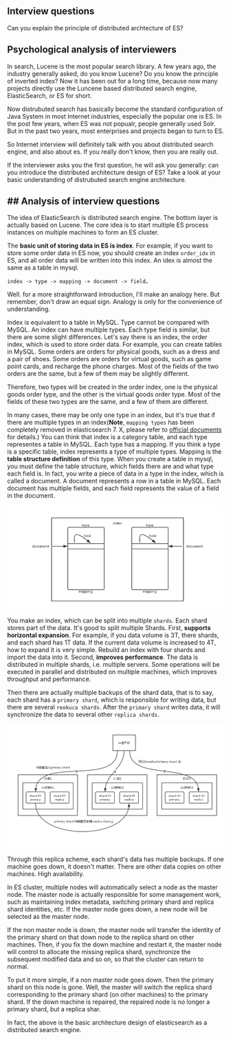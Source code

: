 ## Interview questions
Can you explain the principle of distributed archtecture of ES?

## Psychological analysis of interviewers
In search, Lucene is the most popular search library. A few years ago, the industry generally asked, do you know Lucene? Do you know the principle of inverted index? Now it has been out for a long time, because now many projects directly use the Luncene based distributed search engine, ElasticSearch, or ES for short.

Now distrubuted search has basically become the standard configuration of Java System in most Internet industries, especially the popular one is ES. In the post few years, when ES was not popualr, people generally used Solr. But in the past two years, most enterprises and projects began to turn to ES.

So Internet interview will definitely talk with you about distributed search engine, and also about es. If you really don't know, then you are really out.

If the interviewer asks you the first question, he will ask you generally: can you introduce the distributed architecture design of ES? Take a look at your basic understanding of distrubuted search engine architecture.

## ## Analysis of interview questions
The idea of ElasticSearch is distributed search engine. The bottom layer is actually based on Lucene. The core idea is to start multiple ES process instances on multiple machines to form an ES cluster.

The **basic unit of storing data in ES is index**. For example, if you want to store some order data in ES now, you should create an  index `order_idx` in ES, and all order data will be written into this index. An idex is almost the same as a table in mysql.

```
index -> type -> mapping -> document -> field。
```

Well. for a more straightforward introduction, I'll make an analogy here. But remember, don't draw an equal sign. Analogy is only for the convenience of understanding.

Index is equivalent to a table in MySQL. Type cannot be compared with MySQL. An index can have multiple types. Each type field is similar, but there are some slight differences. Let's say there is an index, the order index, which is used to store order data. For example, you can create tables in MySQL. Some orders are orders for physical goods, such as a dress and a pair of shoes. Some orders are orders for virtual goods, such as game point cards, and recharge the phone charges. Most of the fields of the two orders are the same, but a few of them may be slightly different.

Therefore, two types will be created in the order index, one is the physical goods order type, and the other is the virtual goods order type. Most of the fields of these two types are the same, and a few of them are different.

In many cases, there may be only one type in an index, but it's true that if there are multiple types in an index(**Note**, `mapping types` has been completely removed in elasticsearch 7. X, please refer to [official documents](https://github.com/elastic/elasticsearch/blob/6.5/docs/reference/mapping/removal_of_types.asciidoc) for details.) You can think that index is a category table, and each type representes a table in MySQL. Each type has a mapping. If you think a type is a specific table, index represents a type of multiple types. Mapping is the **table structure definition** of this type. When you create a table in mysql, you must define the table structure, which fields there are and what type each field is. In fact, you write a piece of data in a type in the index, which is called a document. A document represents a row in a table in MySQL. Each document has multiple fields, and each field represents the value of a field in the document.

![es-index-type-mapping-document-field](/images/es-index-type-mapping-document-field.png)

You make an index, which can be split into multiple `shards`. Each shard stores part of the data. It's good to split multiple Shards. First, **supports horizontal expansion**. For example, if you data volume is 3T, there shards, and each shard has 1T data. If the current data volume is increased to 4T, how to expand it is very simple. Rebuild an index with four shards and import the data into it. Second, **improves performance**. The data is distributed in multiple shards, i.e. multiple servers. Some operations will be executed in parallel and distributed on multiple machines, which improves throughput and performance.

Then there are actually multiple backups of the shard data, that is to say, each shard has a `primary shard`, which is responsible for writing data, but there are several `reokuca shards`. After the `primary shard` writes data, it will synchronize the data to several other `replica shards`.

![es-cluster](/images/es-cluster.png)

Through this replica scheme, each shard's data has multiple backups. If one machine goes down, it doesn't matter. There are other data copies on other machines. High availability.

In ES cluster, multiple nodes will automatically select a node as the master node. The master node is actually responsible for some management work, such as maintaining index metadata, switching primary shard and replica shard identities, etc. If the master node goes down, a new node will be selected as the master node.

If the non master node is down, the master node will transfer the identity of the primary shard on that down node to the replica shard on other machines. Then, if you fix the down machine and restart it, the master node will control to allocate the missing replica shard, synchronize the subsequent modified data and so on, so that the cluster can return to normal.

To put it more simple, if a non master node goes down. Then the primary shard on this node is gone. Well, the master will switch the replica shard corresponding to the primary shard (on other machines) to the primary shard. If the down machine is repaired, the repaired node is no longer a primary shard, but a replica shar.

In fact, the above is the basic architecture design of elasticsearch as a distributed search engine.